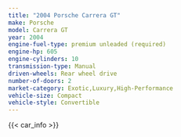 ```yaml
---
title: "2004 Porsche Carrera GT"
make: Porsche
model: Carrera GT
year: 2004
engine-fuel-type: premium unleaded (required)
engine-hp: 605
engine-cylinders: 10
transmission-type: Manual
driven-wheels: Rear wheel drive
number-of-doors: 2
market-category: Exotic,Luxury,High-Performance
vehicle-size: Compact
vehicle-style: Convertible
---
```


{{< car_info >}}
